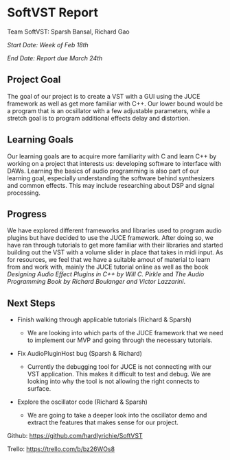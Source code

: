 # SoftVST Report

Team SoftVST: Sparsh Bansal, Richard Gao

_Start Date: Week of Feb 18th_

_End Date: Report due March 24th_

## Project Goal

The goal of our project is to create a VST with a GUI using the JUCE framework as well as get more familiar with C++. Our lower bound would be a program that is an ocsillator with a few adjustable parameters, while a stretch goal is to program additional effects delay and distortion. 

## Learning Goals

Our learning goals are to acquire more familiarity with C and learn C++ by working on a project that interests us: developing software to interface with DAWs. Learning the basics of audio programming is also part of our learning goal, especially understanding the software behind synthesizers and common effects. This may include researching about DSP and signal processing.

## Progress

We have explored different frameworks and libraries used to program audio plugins but have decided to use the JUCE framework. After doing so, we have ran through tutorials to get more familiar with their libraries and started building out the VST with a volume slider in place that takes in midi input. As for resources, we feel that we have a suitable amout of material to learn from and work with, mainly the JUCE tutorial online as well as the book *Designing Audio Effect Plugins in C++ by Will C. Pirkle* and *The Audio Programming Book by Richard Boulanger and Victor Lazzarini*.

## Next Steps

* Finish walking through applicable tutorials (Richard & Sparsh)
  * We are looking into which parts of the JUCE framework that we need to implement our MVP and going through the necessary tutorials.

* Fix AudioPluginHost bug (Sparsh & Richard)
  * Currently the debugging tool for JUCE is not connecting with our VST application. This makes it difficult to test and debug. We are looking into why the tool is not allowing the right connects to surface.

* Explore the oscillator code (Richard & Sparsh)
  * We are going to take a deeper look into the oscillator demo and extract the features that makes sense for our project.


Github: https://github.com/hardlyrichie/SoftVST

Trello: https://trello.com/b/bz26WOs8
